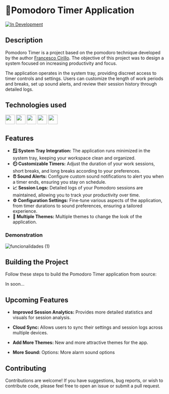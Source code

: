# 🍎Pomodoro Timer Application

[![In Development](https://img.shields.io/badge/Status-In%20Development-yellow)](https://shields.io/)

## Description

Pomodoro Timer is a project based on the pomodoro technique developed by the author [Francesco Cirillo](https://www-pomodorotechnique-com.translate.goog/the-pomodoro-technique-book/?_x_tr_sl=en&_x_tr_tl=pt&_x_tr_hl=pt&_x_tr_pto=tc). The objective of this project was to design a system focused on increasing productivity and focus.

The application operates in the system tray, providing discreet access to timer controls and settings. Users can customize the length of work periods and breaks, set up sound alerts, and review their session history through detailed logs.

## Technologies used

<img src="https://cdn.jsdelivr.net/gh/devicons/devicon@latest/icons/cplusplus/cplusplus-original.svg" width="30" height="30"/> <img src="https://cdn.jsdelivr.net/gh/devicons/devicon@latest/icons/python/python-original.svg" width="30" height="30" /> <img src="https://cdn.jsdelivr.net/gh/devicons/devicon@latest/icons/qt/qt-original.svg" width="30" height="30"/> <img src="https://cdn.jsdelivr.net/gh/devicons/devicon@latest/icons/cmake/cmake-original.svg" width="30" height="30" /> <img src="https://cdn.jsdelivr.net/gh/devicons/devicon@latest/icons/netlify/netlify-original.svg" width="30" height="30" />
          
## Features

-   **🪟 System Tray Integration:** The application runs minimized in the system tray, keeping your workspace clean and organized.
-   **⏲️ Customizable Timers:** Adjust the duration of your work sessions, short breaks, and long breaks according to your preferences.
-   **⏰ Sound Alerts:** Configure custom sound notifications to alert you when a timer ends, ensuring you stay on schedule.
-   **📈 Session Logs:** Detailed logs of your Pomodoro sessions are maintained, allowing you to track your productivity over time.
-   **⚙️ Configuration Settings:** Fine-tune various aspects of the application, from timer durations to sound preferences, ensuring a tailored experience.
- **🎨 Multiple Themes:** Multiple themes to change the look of the application.

### Demonstration
![funcionalidades (1)](https://github.com/user-attachments/assets/86bc6873-f589-42eb-8605-68def035ff2b)

## Building the Project
Follow these steps to build the Pomodoro Timer application from source:

In soon...
    
## Upcoming Features

- **Improved Session Analytics:** Provides more detailed statistics and visuals for session analysis.

- **Cloud Sync:** Allows users to sync their settings and session logs across multiple devices.

- **Add More Themes:** New and more attractive themes for the app.

- **More Sound:** Options: More alarm sound options

## Contributing

Contributions are welcome! If you have suggestions, bug reports, or wish to contribute code, please feel free to open an issue or submit a pull request.
